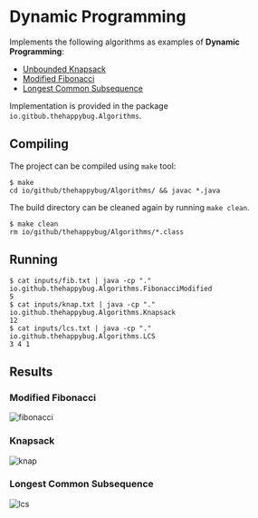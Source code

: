 # Dynamic Programming

Implements the following algorithms as examples of **Dynamic Programming**:

* [Unbounded Knapsack](https://goo.gl/X3HulT)
* [Modified Fibonacci](https://goo.gl/shnrr5)
* [Longest Common Subsequence](https://goo.gl/3x9hbD)

Implementation is provided in the package `io.gitbub.thehappybug.Algorithms`.

## Compiling

The project can be compiled using `make` tool:

```
$ make
cd io/github/thehappybug/Algorithms/ && javac *.java
```

The build directory can be cleaned again by running `make clean`.

```
$ make clean
rm io/github/thehappybug/Algorithms/*.class
```

## Running

```
$ cat inputs/fib.txt | java -cp "." io.github.thehappybug.Algorithms.FibonacciModified
5
$ cat inputs/knap.txt | java -cp "." io.github.thehappybug.Algorithms.Knapsack
12    
$ cat inputs/lcs.txt | java -cp "." io.github.thehappybug.Algorithms.LCS
3 4 1
```

## Results

### Modified Fibonacci

![fibonacci](http://i.imgur.com/DSDrbXU.png)

### Knapsack

![knap](http://i.imgur.com/2OUMdJk.png)

### Longest Common Subsequence

![lcs](http://i.imgur.com/YyboucX.png)